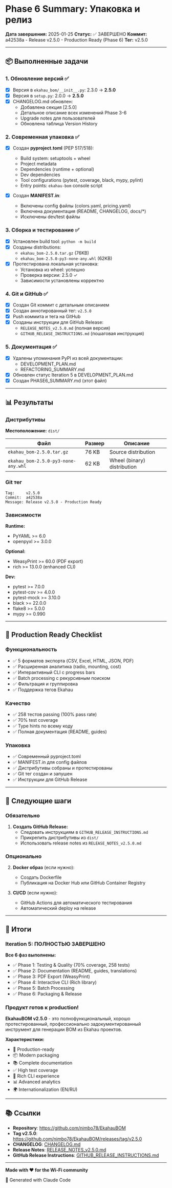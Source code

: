 # Phase 6 Summary: Упаковка и релиз

**Дата завершения:** 2025-01-25
**Статус:** ✅ ЗАВЕРШЕНО
**Коммит:** a42538a - Release v2.5.0 - Production Ready (Phase 6)
**Тег:** v2.5.0

---

## 📦 Выполненные задачи

### 1. Обновление версий ✅
- [x] Версия в `ekahau_bom/__init__.py`: 2.3.0 → **2.5.0**
- [x] Версия в `setup.py`: 2.0.0 → **2.5.0**
- [x] CHANGELOG.md обновлен:
  - Добавлена секция [2.5.0]
  - Детальное описание всех изменений Phase 3-6
  - Upgrade notes для пользователей
  - Обновлена таблица Version History

### 2. Современная упаковка ✅
- [x] Создан **pyproject.toml** (PEP 517/518):
  - Build system: setuptools + wheel
  - Project metadata
  - Dependencies (runtime + optional)
  - Dev dependencies
  - Tool configurations (pytest, coverage, black, mypy, pylint)
  - Entry points: `ekahau-bom` console script

- [x] Создан **MANIFEST.in**:
  - Включены config файлы (colors.yaml, pricing.yaml)
  - Включена документация (README, CHANGELOG, docs/*)
  - Исключены dev/test файлы

### 3. Сборка и тестирование ✅
- [x] Установлен build tool: `python -m build`
- [x] Созданы distributions:
  - `ekahau_bom-2.5.0.tar.gz` (76KB)
  - `ekahau_bom-2.5.0-py3-none-any.whl` (62KB)
- [x] Протестирована локальная установка:
  - Установка из wheel: успешно
  - Проверка версии: 2.5.0 ✓
  - Зависимости установлены корректно

### 4. Git и GitHub ✅
- [x] Создан Git коммит с детальным описанием
- [x] Создан аннотированный тег: `v2.5.0`
- [x] Push коммита и тега на GitHub
- [x] Созданы инструкции для GitHub Release:
  - `RELEASE_NOTES_v2.5.0.md` (полная версия)
  - `GITHUB_RELEASE_INSTRUCTIONS.md` (пошаговая инструкция)

### 5. Документация ✅
- [x] Удалены упоминания PyPI из всей документации:
  - DEVELOPMENT_PLAN.md
  - REFACTORING_SUMMARY.md
- [x] Обновлен статус Iteration 5 в DEVELOPMENT_PLAN.md
- [x] Создан PHASE6_SUMMARY.md (этот файл)

---

## 📊 Результаты

### Дистрибутивы

**Местоположение:** `dist/`

| Файл | Размер | Описание |
|------|--------|----------|
| `ekahau_bom-2.5.0.tar.gz` | 76 KB | Source distribution |
| `ekahau_bom-2.5.0-py3-none-any.whl` | 62 KB | Wheel (binary) distribution |

### Git тег

```
Tag:     v2.5.0
Commit:  a42538a
Message: Release v2.5.0 - Production Ready
```

### Зависимости

**Runtime:**
- PyYAML >= 6.0
- openpyxl >= 3.0.0

**Optional:**
- WeasyPrint >= 60.0 (PDF export)
- rich >= 13.0.0 (enhanced CLI)

**Dev:**
- pytest >= 7.0.0
- pytest-cov >= 4.0.0
- pytest-mock >= 3.10.0
- black >= 22.0.0
- flake8 >= 5.0.0
- mypy >= 0.990

---

## 🎯 Production Ready Checklist

### Функциональность
- ✅ 5 форматов экспорта (CSV, Excel, HTML, JSON, PDF)
- ✅ Расширенная аналитика (radio, mounting, cost)
- ✅ Интерактивный CLI с progress bars
- ✅ Batch processing с рекурсивным поиском
- ✅ Фильтрация и группировка
- ✅ Поддержка тегов Ekahau

### Качество
- ✅ 258 тестов passing (100% pass rate)
- ✅ 70% test coverage
- ✅ Type hints по всему коду
- ✅ Полная документация (README, guides)

### Упаковка
- ✅ Современный pyproject.toml
- ✅ MANIFEST.in для config файлов
- ✅ Дистрибутивы собраны и протестированы
- ✅ Git тег создан и запушен
- ✅ Инструкции для GitHub Release

---

## 📝 Следующие шаги

### Обязательно
1. **Создать GitHub Release:**
   - Следовать инструкциям в `GITHUB_RELEASE_INSTRUCTIONS.md`
   - Прикрепить дистрибутивы из `dist/`
   - Использовать release notes из `RELEASE_NOTES_v2.5.0.md`

### Опционально
2. **Docker образ** (если нужно):
   - Создать Dockerfile
   - Публикация на Docker Hub или GitHub Container Registry

3. **CI/CD** (если нужно):
   - GitHub Actions для автоматического тестирования
   - Автоматический deploy на release

---

## 🎉 Итоги

### Iteration 5: ПОЛНОСТЬЮ ЗАВЕРШЕНО

**Все 6 фаз выполнены:**
- ✅ Phase 1: Testing & Quality (70% coverage, 258 tests)
- ✅ Phase 2: Documentation (README, guides, translations)
- ✅ Phase 3: PDF Export (WeasyPrint)
- ✅ Phase 4: Interactive CLI (Rich library)
- ✅ Phase 5: Batch Processing
- ✅ Phase 6: Packaging & Release

### Продукт готов к production!

**EkahauBOM v2.5.0** - это полнофункциональный, хорошо протестированный, профессионально задокументированный инструмент для генерации BOM из Ekahau проектов.

**Характеристики:**
- 🚀 Production-ready
- 📦 Modern packaging
- 📚 Complete documentation
- ✅ High test coverage
- 🎨 Rich CLI experience
- 📊 Advanced analytics
- 🌍 Internationalization (EN/RU)

---

## 📚 Ссылки

- **Repository**: https://github.com/nimbo78/EkahauBOM
- **Tag v2.5.0**: https://github.com/nimbo78/EkahauBOM/releases/tag/v2.5.0
- **CHANGELOG**: [CHANGELOG.md](CHANGELOG.md)
- **Release Notes**: [RELEASE_NOTES_v2.5.0.md](RELEASE_NOTES_v2.5.0.md)
- **GitHub Release Instructions**: [GITHUB_RELEASE_INSTRUCTIONS.md](GITHUB_RELEASE_INSTRUCTIONS.md)

---

**Made with ❤️ for the Wi-Fi community**

🤖 Generated with Claude Code

